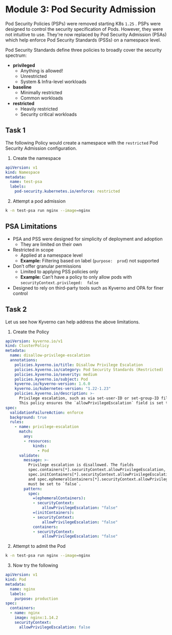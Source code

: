 # Module 3: Pod Security Admission

Pod Security Policies (PSPs) were removed starting K8s `1.25` . PSPs were designed to control the security specification of Pods. However, they were not intuitive to use. They're now replaced by Pod Security Admission (PSAs) which help enforce Pod Security Standards (PSSs) on a namespace level.

Pod Security Standards define three policies to broadly cover the security spectrum:
-   **privileged**
	-   Anything is allowed!
	-   Unrestricted
	-   System & Infra-level workloads
-   **baseline**
	-   Minimally restricted
	-   Common workloads
-   **restricted**
	-   Heavily restricted
	-   Security critical workloads

## Task 1

The following Policy would create a namespace with the `restricted` Pod Security Admission configuration.
1. Create the namespace
```yaml
apiVersion: v1
kind: Namespace
metadata:
  name: test-psa
  labels:
    pod-security.kubernetes.io/enforce: restricted
```
2. Attempt a pod admission
```bash
k -n test-psa run nginx --image=nginx
```

## PSA Limitations

-   PSA and PSS were designed for simplicity of deployment and adoption
	-   They are limited on their own
-   Restricted in scope
	-   Applied at a namespace level
	-   **Example:** Filtering based on label (`purpose:  prod`) not supported
-   Don’t offer granular permissions
	-   Limited to applying PSS policies only
	-   **Example:** Can’t have a policy to only allow pods with `securityContext.privileged:  false`
-   Designed to rely on third-party tools such as Kyverno and OPA for finer control

## Task 2

Let us see how Kyverno can help address the above limitations.

1. Create the Policy
```yaml
apiVersion: kyverno.io/v1
kind: ClusterPolicy
metadata:
  name: disallow-privilege-escalation
  annotations:
    policies.kyverno.io/title: Disallow Privilege Escalation
    policies.kyverno.io/category: Pod Security Standards (Restricted)
    policies.kyverno.io/severity: medium
    policies.kyverno.io/subject: Pod
    kyverno.io/kyverno-version: 1.6.0
    kyverno.io/kubernetes-version: "1.22-1.23"
    policies.kyverno.io/description: >-
      Privilege escalation, such as via set-user-ID or set-group-ID file mode, should not be allowed.
      This policy ensures the `allowPrivilegeEscalation` field is set to `false`.      
spec:
  validationFailureAction: enforce
  background: true
  rules:
    - name: privilege-escalation
      match:
        any:
        - resources:
            kinds:
              - Pod
      validate:
        message: >-
          Privilege escalation is disallowed. The fields
          spec.containers[*].securityContext.allowPrivilegeEscalation,
          spec.initContainers[*].securityContext.allowPrivilegeEscalation,
          and spec.ephemeralContainers[*].securityContext.allowPrivilegeEscalation
          must be set to `false`.          
        pattern:
          spec:
            =(ephemeralContainers):
            - securityContext:
                allowPrivilegeEscalation: "false"
            =(initContainers):
            - securityContext:
                allowPrivilegeEscalation: "false"
            containers:
            - securityContext:
                allowPrivilegeEscalation: "false"
```
2. Attempt to admit the Pod
```bash
k -n test-psa run nginx --image=nginx
```
3. Now try the following
```yaml
apiVersion: v1
kind: Pod
metadata:
  name: nginx
  labels:
    purpose: production
spec:
  containers:
  - name: nginx
    image: nginx:1.14.2
    securityContext:
      allowPrivilegeEscalation: false
```
